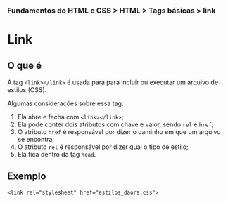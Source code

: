 ### Fundamentos do HTML e CSS > HTML > Tags básicas > link

# Link

## O que é

A tag `<link></link>` é usada para para incluir ou executar um arquivo de estilos (CSS).

Algumas considerações sobre essa tag:
1. Ela abre e fecha com `<link></link>`;
2. Ela pode conter dois atributos com chave e valor, sendo `rel` e `href`;
3. O atributo `href` é responsável por dizer o caminho em que um arquivo se encontra;
4. O atributo `rel` é responsável por dizer qual o tipo de estilo;
5. Ela fica dentro da tag `head`.

## Exemplo
```
<link rel="stylesheet" href="estilos_daora.css">
```
